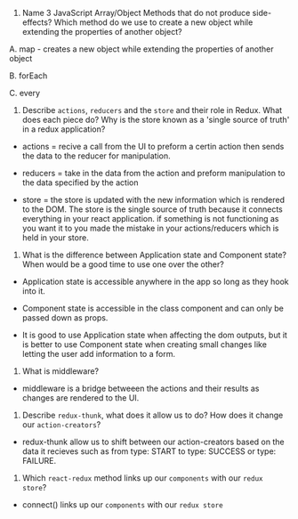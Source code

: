 1.  Name 3 JavaScript Array/Object Methods that do not produce side-effects? Which method do we use to create a new object while extending the properties of another object?

 A. map - creates a new object while extending the properties of another object

 B. forEach

 C. every

1.  Describe `actions`, `reducers` and the `store` and their role in Redux. What does each piece do? Why is the store known as a 'single source of truth' in a redux application?

 - actions = recive a call from the UI to preform a certin action then sends the data to the reducer for manipulation.

 - reducers = take in the data from the action and preform manipulation to the data specified by the action

 - store = the store is updated with the new information which is rendered to the DOM. The store is the single source of truth because it connects everything in your react application. if something is not functioning as you want it to you made the mistake in your actions/reducers which is held in your store.

1.  What is the difference between Application state and Component state? When would be a good time to use one over the other?

 - Application state is accessible anywhere in the app so long as they hook into it.

 - Component state is accessible in the class component and can only be passed down as props.

 - It is good to use Application state when affecting the dom outputs, but it is better to use Component state when creating small changes like letting the user add information to a form.

1.  What is middleware?

 - middleware is a bridge betweeen the actions and their results as changes are rendered to the UI.

1.  Describe `redux-thunk`, what does it allow us to do? How does it change our `action-creators`?

 - redux-thunk allow us to shift between our action-creators based on the data it recieves such as from type: START to type: SUCCESS or type: FAILURE.

1.  Which `react-redux` method links up our `components` with our `redux store`?

 - connect() links up our `components` with our `redux store`
